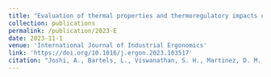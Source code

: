 ```yaml
---
title: "Evaluation of thermal properties and thermoregulatory impacts of lower back exosuit using thermal manikin"
collection: publications
permalink: /publication/2023-E
date: 2023-11-1
venue: 'International Journal of Industrial Ergonomics'
link: 'https://doi.org/10.1016/j.ergon.2023.103517'
citation: "Joshi, A., Bartels, L., Viswanathan, S. H., Martinez, D. M., Sadeghi, K., Jaiswal, A. K., ... & Rykaczewski, K. (2023). Evaluation of thermal properties and thermoregulatory impacts of lower back exosuit using thermal manikin. International Journal of Industrial Ergonomics, 98, 103517."
---
```

